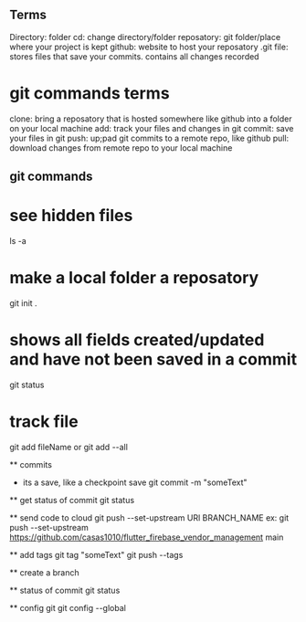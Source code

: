 
## Terms
Directory: folder
cd: change directory/folder
reposatory: git folder/place where your project is kept
github: website to host your reposatory
.git file: stores files that save your commits. contains all changes recorded

# git commands terms
clone: bring a reposatory that is hosted somewhere like github into a folder on your local machine
add: track your files and changes in git
commit: save your files in git
push: up;pad git commits to a remote repo, like github
pull: download changes from remote repo to your local machine


## git commands

# see hidden files
ls -a

# make a local folder a reposatory
git init .

# shows all fields created/updated and have not been saved in a commit
git status


# track file 
git add fileName
or
git add --all


** commits
- its a save, like a checkpoint save
git commit -m "someText"

** get status of commit
git status



** send code to cloud
git push --set-upstream URl BRANCH_NAME
ex:
git push --set-upstream https://github.com/casas1010/flutter_firebase_vendor_management main


** add tags
git tag "someText"
git push --tags


** create a branch 




** status of commit
git status




** config git
git config --global
















